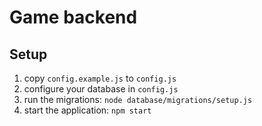 # Game backend
## Setup
1. copy `config.example.js` to `config.js`
2. configure your database in `config.js`
3. run the migrations: `node database/migrations/setup.js`
4. start the application: `npm start`
